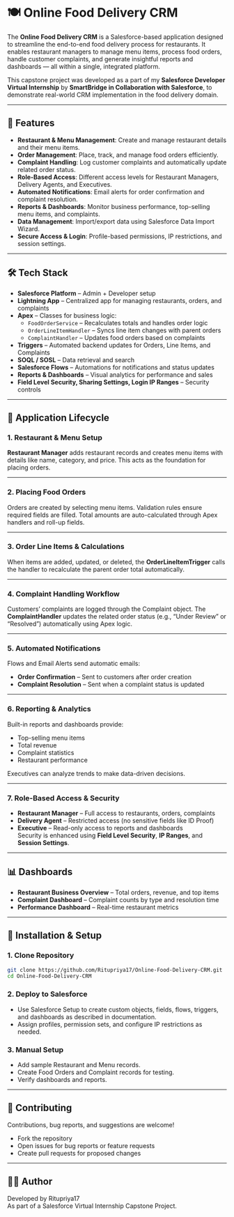 # 🍽️ Online Food Delivery CRM

The **Online Food Delivery CRM** is a Salesforce-based application designed to streamline the end-to-end food delivery process for restaurants. It enables restaurant managers to manage menu items, process food orders, handle customer complaints, and generate insightful reports and dashboards — all within a single, integrated platform.

This capstone project was developed as a part of my **Salesforce Developer Virtual Internship** by **SmartBridge in Collaboration with Salesforce**, to demonstrate real-world CRM implementation in the food delivery domain.

---

## 🚀 Features

- **Restaurant & Menu Management**: Create and manage restaurant details and their menu items.  
- **Order Management**: Place, track, and manage food orders efficiently.  
- **Complaint Handling**: Log customer complaints and automatically update related order status.  
- **Role-Based Access**: Different access levels for Restaurant Managers, Delivery Agents, and Executives.  
- **Automated Notifications**: Email alerts for order confirmation and complaint resolution.  
- **Reports & Dashboards**: Monitor business performance, top-selling menu items, and complaints.  
- **Data Management**: Import/export data using Salesforce Data Import Wizard.  
- **Secure Access & Login**: Profile-based permissions, IP restrictions, and session settings.

---

## 🛠️ Tech Stack

- **Salesforce Platform** – Admin + Developer setup  
- **Lightning App** – Centralized app for managing restaurants, orders, and complaints  
- **Apex** – Classes for business logic:  
  - `FoodOrderService` – Recalculates totals and handles order logic  
  - `OrderLineItemHandler` – Syncs line item changes with parent orders  
  - `ComplaintHandler` – Updates food orders based on complaints  
- **Triggers** – Automated backend updates for Orders, Line Items, and Complaints  
- **SOQL / SOSL** – Data retrieval and search  
- **Salesforce Flows** – Automations for notifications and status updates  
- **Reports & Dashboards** – Visual analytics for performance and sales  
- **Field Level Security, Sharing Settings, Login IP Ranges** – Security controls

---

## 📑 Application Lifecycle

### 1. Restaurant & Menu Setup
**Restaurant Manager** adds restaurant records and creates menu items with details like name, category, and price. This acts as the foundation for placing orders.

---

### 2. Placing Food Orders
Orders are created by selecting menu items. Validation rules ensure required fields are filled. Total amounts are auto-calculated through Apex handlers and roll-up fields.

---

### 3. Order Line Items & Calculations
When items are added, updated, or deleted, the **OrderLineItemTrigger** calls the handler to recalculate the parent order total automatically.

---

### 4. Complaint Handling Workflow
Customers’ complaints are logged through the Complaint object. The **ComplaintHandler** updates the related order status (e.g., “Under Review” or “Resolved”) automatically using Apex logic.

---

### 5. Automated Notifications
Flows and Email Alerts send automatic emails:
- **Order Confirmation** – Sent to customers after order creation  
- **Complaint Resolution** – Sent when a complaint status is updated  

---

### 6. Reporting & Analytics
Built-in reports and dashboards provide:
- Top-selling menu items  
- Total revenue  
- Complaint statistics  
- Restaurant performance

Executives can analyze trends to make data-driven decisions.

---

### 7. Role-Based Access & Security
- **Restaurant Manager** – Full access to restaurants, orders, complaints  
- **Delivery Agent** – Restricted access (no sensitive fields like ID Proof)  
- **Executive** – Read-only access to reports and dashboards  
Security is enhanced using **Field Level Security**, **IP Ranges**, and **Session Settings**.

---

## 📊 Dashboards

- **Restaurant Business Overview** – Total orders, revenue, and top items  
- **Complaint Dashboard** – Complaint counts by type and resolution time  
- **Performance Dashboard** – Real-time restaurant metrics  

---

## 🚦 Installation & Setup

### 1. Clone Repository
```bash
git clone https://github.com/Ritupriya17/Online-Food-Delivery-CRM.git
cd Online-Food-Delivery-CRM
```

### 2. Deploy to Salesforce
- Use Salesforce Setup to create custom objects, fields, flows, triggers, and dashboards as described in documentation.
- Assign profiles, permission sets, and configure IP restrictions as needed.

### 3. Manual Setup
- Add sample Restaurant and Menu records.
- Create Food Orders and Complaint records for testing.
- Verify dashboards and reports.

---

## 🤝 Contributing

Contributions, bug reports, and suggestions are welcome!

- Fork the repository
- Open issues for bug reports or feature requests
- Create pull requests for proposed changes

---

## 👩‍💻 Author

Developed by Ritupriya17  
As part of a Salesforce Virtual Internship Capstone Project.
